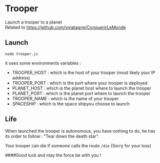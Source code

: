 Trooper
=================


Launch a trooper to a planet  
Related to https://github.com/ymatagne/ConquerirLeMonde 

Launch
-------

`node trooper.js`

it uses some environments variables :
 * TROOPER_HOST : which is the host of your trooper (most likely your IP address)
 * TROOPER_PORT : which is the port where your trooper is deployed
 * PLANET_HOST : which is the planet host where to launch the trooper
 * PLANET_PORT : which is the planet port where to launch the trooper
 * TROOPER_NAME : which is the name of your trooper
 * SPACESHIP : which is the space shipyou choose to launch
    

Life
-------
When launched the trooper is autonomous, you have nothing to do, he has its order to follow : "Tear down the death star".

Your trooper can die if someone calls the route `/die` (Sorry for your loss)



####Good luck and may the force be with you !